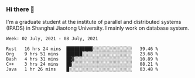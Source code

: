 ### Hi there 👋

I'm a graduate student at the institute of parallel and distributed systems (IPADS) in Shanghai Jiaotong University. I mainly work on database system.

<!--START_SECTION:waka-->
```text
Week: 02 July, 2021 - 08 July, 2021

Rust   16 hrs 24 mins  ██████████░░░░░░░░░░░░░░░   39.46 % 
Org    9 hrs 51 mins   ██████░░░░░░░░░░░░░░░░░░░   23.68 % 
Bash   4 hrs 31 mins   ██▓░░░░░░░░░░░░░░░░░░░░░░   10.89 % 
C++    3 hrs 24 mins   ██░░░░░░░░░░░░░░░░░░░░░░░   08.21 % 
Java   1 hr 26 mins    █░░░░░░░░░░░░░░░░░░░░░░░░   03.48 % 
```
<!--END_SECTION:waka-->

<!--
**yqmmm/yqmmm** is a ✨ _special_ ✨ repository because its `README.md` (this file) appears on your GitHub profile.

Here are some ideas to get you started:

- 🔭 I’m currently working on ...
- 🌱 I’m currently learning ...
- 👯 I’m looking to collaborate on ...
- 🤔 I’m looking for help with ...
- 💬 Ask me about ...
- 📫 How to reach me: ...
- 😄 Pronouns: ...
- ⚡ Fun fact: ...
-->
